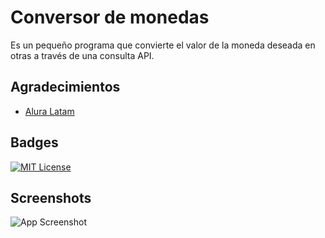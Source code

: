 
# Conversor de monedas

Es un pequeño programa que convierte el valor de la moneda deseada en otras a través de una consulta API.


## Agradecimientos

 - [Alura Latam](https://www.aluracursos.com/)



## Badges


[![MIT License](https://img.shields.io/badge/Languages-Java-green
)](https://choosealicense.com/licenses/mit/)



## Screenshots

![App Screenshot](https://drive.google.com/file/d/1BrgY1ghc3ECfdqd7pBK8k5e7H5hKnEng/view?usp=sharing)


